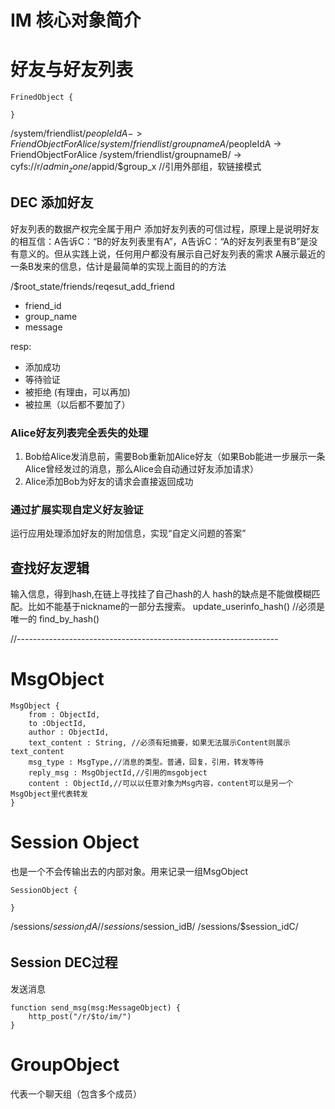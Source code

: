 # IM 核心对象简介

# 好友与好友列表
```
FrinedObject {
    
}
```
/system/friendlist/$peopleIdA -> FriendObjectForAlice
/system/friendlist/groupnameA/$peopleIdA -> FriendObjectForAlice 
/system/friendlist/groupnameB/ -> cyfs://r/$admin_zone/$appid/$group_x //引用外部组，软链接模式 


## DEC 添加好友
好友列表的数据产权完全属于用户
添加好友列表的可信过程，原理上是说明好友的相互信：A告诉C：“B的好友列表里有A”，A告诉C：“A的好友列表里有B”是没有意义的。但从实践上说，任何用户都没有展示自己好友列表的需求
A展示最近的一条B发来的信息，估计是最简单的实现上面目的的方法

/$root_state/friends/reqesut_add_friend
- friend_id
- group_name
- message

resp:
- 添加成功
- 等待验证
- 被拒绝 (有理由，可以再加)
- 被拉黑（以后都不要加了）


### Alice好友列表完全丢失的处理
1. Bob给Alice发消息前，需要Bob重新加Alice好友（如果Bob能进一步展示一条Alice曾经发过的消息，那么Alice会自动通过好友添加请求）
2. Alice添加Bob为好友的请求会直接返回成功


### 通过扩展实现自定义好友验证
运行应用处理添加好友的附加信息，实现“自定义问题的答案”

## 查找好友逻辑
输入信息，得到hash,在链上寻找挂了自己hash的人
hash的缺点是不能做模糊匹配。比如不能基于nickname的一部分去搜索。
update_userinfo_hash() //必须是唯一的
find_by_hash()

//-----------------------------------------------------------------
# MsgObject

```
MsgObject {
    from : ObjectId,
    to :ObjectId,
    author : ObjectId,
    text_content : String, //必须有短摘要，如果无法展示Content则展示text_content
    msg_type : MsgType,//消息的类型。普通，回复，引用，转发等待
    reply_msg : MsgObjectId,//引用的msgobject
    content : ObjectId,//可以以任意对象为Msg内容，content可以是另一个MsgObject里代表转发
}
```



# Session Object
也是一个不会传输出去的内部对象。用来记录一组MsgObject

```
SessionObject {

}
```

/sessions/$session_idA/
/sessions/$session_idB/
/sessions/$session_idC/

## Session DEC过程

发送消息 
```
function send_msg(msg:MessageObject) {
    http_post("/r/$to/im/")
}
```


# GroupObject
代表一个聊天组（包含多个成员）

